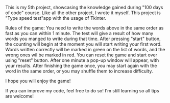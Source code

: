 This is my 5th project, showcasing the knowledge gained during "100 days of code" course. Like all the other project, I wrote it myself. 
This project is "Type speed test"app with the usage of Tkinter.

Rules of the game: You need to write the words above in the same order as fast as you can within 1 minute.
The test will give a result of how many words you manged to write during that time.
After pressing "start" button, the counting will begin at the moment you will start writing your first word. Words written correctly will be marked in green on the list of words, and the wrong ones wil be marked in red.
You can reset the game and start over using "reset" button.
After one minute a pop-up window will appear, with your results.
After finishing the game once, you may start again with the word in the same order, or you may shuffle them to increase difficulty.

I hope you will enjoy the game!

If you can improve my code, feel free to do so! I'm still learning so all tips are welcome!